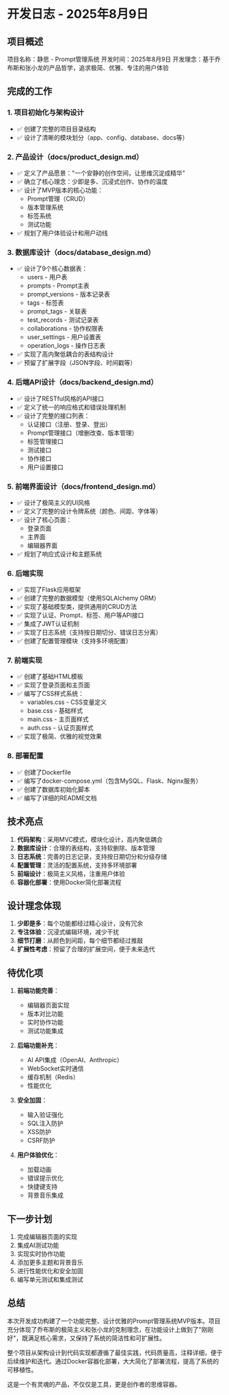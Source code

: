 # 开发日志 - 2025年8月9日

## 项目概述
项目名称：静思 - Prompt管理系统
开发时间：2025年8月9日
开发理念：基于乔布斯和张小龙的产品哲学，追求极简、优雅、专注的用户体验

## 完成的工作

### 1. 项目初始化与架构设计
- ✅ 创建了完整的项目目录结构
- ✅ 设计了清晰的模块划分（app、config、database、docs等）

### 2. 产品设计（docs/product_design.md）
- ✅ 定义了产品愿景："一个安静的创作空间，让思维沉淀成精华"
- ✅ 确立了核心理念：少即是多、沉浸式创作、协作的温度
- ✅ 设计了MVP版本的核心功能：
  - Prompt管理（CRUD）
  - 版本管理系统
  - 标签系统
  - 测试功能
- ✅ 规划了用户体验设计和用户动线

### 3. 数据库设计（docs/database_design.md）
- ✅ 设计了9个核心数据表：
  - users - 用户表
  - prompts - Prompt主表
  - prompt_versions - 版本记录表
  - tags - 标签表
  - prompt_tags - 关联表
  - test_records - 测试记录表
  - collaborations - 协作权限表
  - user_settings - 用户设置表
  - operation_logs - 操作日志表
- ✅ 实现了高内聚低耦合的表结构设计
- ✅ 预留了扩展字段（JSON字段、时间戳等）

### 4. 后端API设计（docs/backend_design.md）
- ✅ 设计了RESTful风格的API接口
- ✅ 定义了统一的响应格式和错误处理机制
- ✅ 设计了完整的接口列表：
  - 认证接口（注册、登录、登出）
  - Prompt管理接口（增删改查、版本管理）
  - 标签管理接口
  - 测试接口
  - 协作接口
  - 用户设置接口

### 5. 前端界面设计（docs/frontend_design.md）
- ✅ 设计了极简主义的UI风格
- ✅ 定义了完整的设计令牌系统（颜色、间距、字体等）
- ✅ 设计了核心页面：
  - 登录页面
  - 主界面
  - 编辑器界面
- ✅ 规划了响应式设计和主题系统

### 6. 后端实现
- ✅ 实现了Flask应用框架
- ✅ 创建了完整的数据模型（使用SQLAlchemy ORM）
- ✅ 实现了基础模型类，提供通用的CRUD方法
- ✅ 实现了认证、Prompt、标签、用户等API接口
- ✅ 集成了JWT认证机制
- ✅ 实现了日志系统（支持按日期切分、错误日志分离）
- ✅ 创建了配置管理模块（支持多环境配置）

### 7. 前端实现
- ✅ 创建了基础HTML模板
- ✅ 实现了登录页面和主页面
- ✅ 编写了CSS样式系统：
  - variables.css - CSS变量定义
  - base.css - 基础样式
  - main.css - 主页面样式
  - auth.css - 认证页面样式
- ✅ 实现了极简、优雅的视觉效果

### 8. 部署配置
- ✅ 创建了Dockerfile
- ✅ 编写了docker-compose.yml（包含MySQL、Flask、Nginx服务）
- ✅ 创建了数据库初始化脚本
- ✅ 编写了详细的README文档

## 技术亮点

1. **代码架构**：采用MVC模式，模块化设计，高内聚低耦合
2. **数据库设计**：合理的表结构，支持软删除、版本管理
3. **日志系统**：完善的日志记录，支持按日期切分和分级存储
4. **配置管理**：灵活的配置系统，支持多环境部署
5. **前端设计**：极简主义风格，注重用户体验
6. **容器化部署**：使用Docker简化部署流程

## 设计理念体现

1. **少即是多**：每个功能都经过精心设计，没有冗余
2. **专注体验**：沉浸式编辑环境，减少干扰
3. **细节打磨**：从颜色到间距，每个细节都经过推敲
4. **扩展性考虑**：预留了合理的扩展空间，便于未来迭代

## 待优化项

1. **前端功能完善**：
   - 编辑器页面实现
   - 版本对比功能
   - 实时协作功能
   - 测试功能集成

2. **后端功能补充**：
   - AI API集成（OpenAI、Anthropic）
   - WebSocket实时通信
   - 缓存机制（Redis）
   - 性能优化

3. **安全加固**：
   - 输入验证强化
   - SQL注入防护
   - XSS防护
   - CSRF防护

4. **用户体验优化**：
   - 加载动画
   - 错误提示优化
   - 快捷键支持
   - 背景音乐集成

## 下一步计划

1. 完成编辑器页面的实现
2. 集成AI测试功能
3. 实现实时协作功能
4. 添加更多主题和背景音乐
5. 进行性能优化和安全加固
6. 编写单元测试和集成测试

## 总结

本次开发成功构建了一个功能完整、设计优雅的Prompt管理系统MVP版本。项目充分体现了乔布斯的极简主义和张小龙的克制理念，在功能设计上做到了"刚刚好"，既满足核心需求，又保持了系统的简洁性和可扩展性。

整个项目从架构设计到代码实现都遵循了最佳实践，代码质量高，注释详细，便于后续维护和迭代。通过Docker容器化部署，大大简化了部署流程，提高了系统的可移植性。

这是一个有灵魂的产品，不仅仅是工具，更是创作者的思维容器。